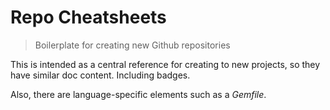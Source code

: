 # Repo Cheatsheets
> Boilerplate for creating new Github repositories

This is intended as a central reference for creating to new projects, so they have similar doc content. Including badges.

Also, there are language-specific elements such as a _Gemfile_.

